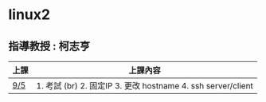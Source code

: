 # linux2 
## 指導教授 : 柯志亨

上課 | 上課內容
----|----
[9/5](https://github.com/yucing/linux2/blob/main/week/week1.md)|1. 考試 (br) 2. 固定IP 3. 更改 hostname 4. ssh server/client